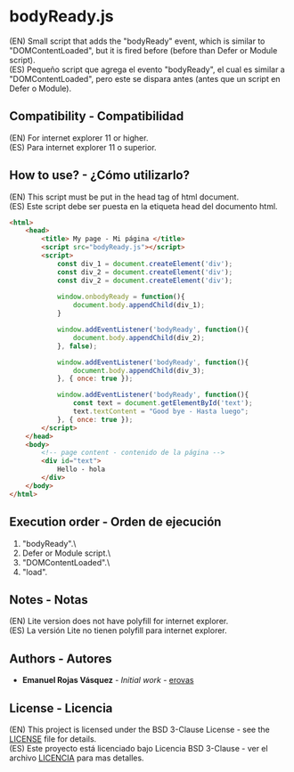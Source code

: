 # bodyReady.js
(EN) Small script that adds the "bodyReady" event, which is similar to "DOMContentLoaded", but it is fired before (before than Defer or Module script).\
(ES) Pequeño script que agrega el evento "bodyReady", el cual es similar a "DOMContentLoaded", pero este se dispara antes (antes que un script en Defer o Module).

## Compatibility - Compatibilidad

(EN) For internet explorer 11 or higher.\
(ES) Para internet explorer 11 o superior.

## How to use? - ¿Cómo utilizarlo?

(EN) This script must be put in the head tag of html document.\
(ES) Este script debe ser puesta en la etiqueta head del documento html.

``` html
<html>
    <head>
        <title> My page - Mi página </title>
        <script src="bodyReady.js"></script>
        <script>
            const div_1 = document.createElement('div');
            const div_2 = document.createElement('div');
            const div_2 = document.createElement('div');
            
            window.onbodyReady = function(){
                document.body.appendChild(div_1);
            }

            window.addEventListener('bodyReady', function(){
                document.body.appendChild(div_2);
            }, false);

            window.addEventListener('bodyReady', function(){
                document.body.appendChild(div_3);
            }, { once: true });

            window.addEventListener('bodyReady', function(){
                const text = document.getElementById('text');
                text.textContent = "Good bye - Hasta luego";
            }, { once: true });
        </script>
    </head>
    <body>
        <!-- page content - contenido de la página -->
        <div id="text">
            Hello - hola
        </div>
    </body>
</html>
```

## Execution order - Orden de ejecución

1. "bodyReady".\
2. Defer or Module script.\
3. "DOMContentLoaded".\
4. "load".

## Notes - Notas

(EN) Lite version does not have polyfill for internet explorer.\
(ES) La versión Lite no tienen polyfill para internet explorer.

## Authors - Autores

* **Emanuel Rojas Vásquez** - *Initial work* - [erovas](https://github.com/erovas)

## License - Licencia

(EN) This project is licensed under the BSD 3-Clause License - see the [LICENSE](https://github.com/erovas/bodyReady.js/blob/main/LICENSE) file for details.\
(ES) Este proyecto está licenciado bajo Licencia BSD 3-Clause - ver el archivo [LICENCIA](https://github.com/erovas/bodyReady.js/blob/main/LICENSE) para mas detalles.